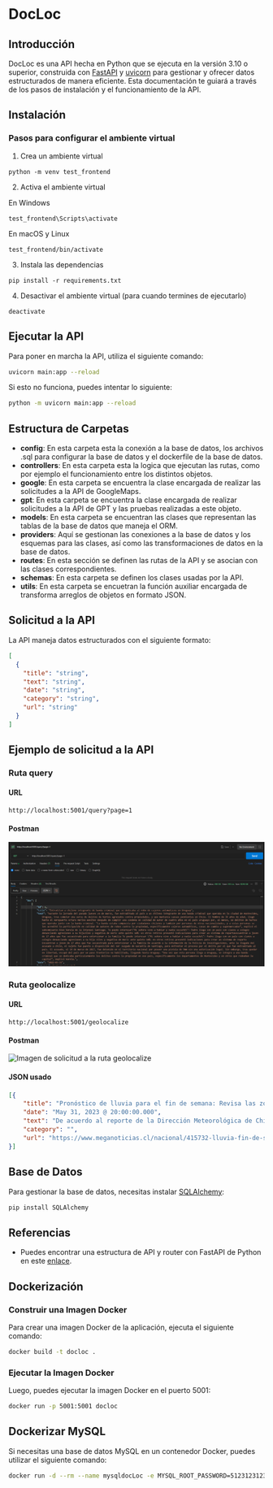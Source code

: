 
# DocLoc

## Introducción

DocLoc es una API hecha en Python que se ejecuta en la versión 3.10 o superior, construida con [FastAPI](https://fastapi.tiangolo.com/) y [uvicorn](https://www.uvicorn.org/) para gestionar y ofrecer datos estructurados de manera eficiente. Esta documentación te guiará a través de los pasos de instalación y el funcionamiento de la API.

## Instalación

### Pasos para configurar el ambiente virtual

1. Crea un ambiente virtual

```
python -m venv test_frontend
```

2. Activa el ambiente virtual

En Windows

```
test_frontend\Scripts\activate
```

En macOS y Linux

```
test_frontend/bin/activate
```

3. Instala las dependencias

```
pip install -r requirements.txt
```

4. Desactivar el ambiente virtual (para cuando termines de ejecutarlo)

```
deactivate
```

## Ejecutar la API

Para poner en marcha la API, utiliza el siguiente comando:

```bash
uvicorn main:app --reload
```

Si esto no funciona, puedes intentar lo siguiente:

```bash
python -m uvicorn main:app --reload
```

## Estructura de Carpetas

- **config**: En esta carpeta esta la conexión a la base de datos, los archivos .sql para configurar la base de datos y el dockerfile de la base de datos.
- **controllers**: En esta carpeta esta la logica que ejecutan las rutas, como por ejemplo el funcionamiento entre los distintos objetos.
- **google**: En esta carpeta se encuentra la clase encargada de realizar las solicitudes a la API de GoogleMaps.
- **gpt**: En esta carpeta se encuentra la clase encargada de realizar solicitudes a la API de GPT y las pruebas realizadas a este objeto.
- **models**: En esta carpeta se encuentran las clases que representan las tablas de la base de datos que maneja el ORM.
- **providers**: Aquí se gestionan las conexiones a la base de datos y los esquemas para las clases, así como las transformaciones de datos en la base de datos.
- **routes**: En esta sección se definen las rutas de la API y se asocian con las clases correspondientes.
- **schemas**: En esta carpeta se definen los clases usadas por la API.
- **utils**: En esta carpeta se encuetran la función auxiliar encargada de transforma arreglos de objetos en formato JSON.

## Solicitud a la API

La API maneja datos estructurados con el siguiente formato:

```json
[
  {
    "title": "string",
    "text": "string",
    "date": "string",
    "category": "string",
    "url": "string"
  }
]
```

## Ejemplo de solicitud a la API


### Ruta query

#### URL
```
http://localhost:5001/query?page=1
```

#### Postman

![Imagen de solicitud a la ruta query](images-readme/query.png)

### Ruta geolocalize


#### URL
```
http://localhost:5001/geolocalize
```

#### Postman

![Imagen de solicitud a la ruta geolocalize](images-readme/geolocalize.png)

#### JSON usado

```json
[{
    "title": "Pronóstico de lluvia para el fin de semana: Revisa las zonas en las que se esperan precipitaciones",
    "date": "May 31, 2023 @ 20:00:00.000",
    "text": "De acuerdo al reporte de la Dirección Meteorológica de Chile, se espera que distintas zonas del país se vean afectadas por precipitaciones durante este fin de semana, incluyendo el viernes 2 de junio. Es específico, se trataría de 11 regiones en total en las que se presentaría el fenómeno, incluyendo a la zona insular de la región de Valparaíso. Ir a la siguiente nota Según el organismo, en la zona insular de la región de Valparaíso, en Isla de Pascua, se espera lluvia en la noche del sábado y toda la jornada del domingo. También se esperan precipitaciones para este viernes en la zona continental de la región de Valparaíso, donde se harían presente durante la mañana y la tarde. El mismo día, en la región Metropolitana, el fenómeno se presentaría en la tarde y en la noche, mientras que en O'Higgins comenzaría en la mañana y terminaría en la noche. Para la región de Maule se pronostica lluvia desde la madrugada hasta la tarde de este 2 de junio, al igual que en Ñuble, donde también caerían chubascos desde la tarde del sábado hasta la madrugada del domingo. En tanto, En Biobío el pronóstico apunta en la madrugada y mañana del viernes, y desde la mañana hasta el resto de la jornada del sábado. Las precipitaciones se harían presente en La Araucanía en la madrugada, tarde y noche del 2 de junio, y desde la madrugada hasta la tarde del día siguiente. Para Los Ríos se espera que el fenómeno se haga presente todo el viernes y el sábado, al igual que en Los Lagos, donde también se extendería en la noche del domingo. Se espera que en la región de Aysén caiga agua-nieve en la madrugada del 2 de junio, mientras que la lluvia se presentaría en la tarde y en la noche. Al día siguiente se registrarían nevadas hasta la mañana y chubascos el resto de la jornada. Finalmente, el domingo, las precipitaciones ocurrirían en la tarde y en la noche. En la región de Magallanes, en Torres del Paine, caerían chubascos desde la madrugada hasta la tarde del viernes. El 3 de junio habría chubascos de agua-nieve en la mañana y en la tarde, y chubascos de niev en la noche; mientras que el domingo la lluvia se registraría en la tarde y en la noche. En tanto, Punta Arenas presentaría precipitaciones en la madrugada, mañana y noche del viernes, además de la noche del domingo. Todo sobre El Tiempo",
    "category": "",
    "url": "https://www.meganoticias.cl/nacional/415732-lluvia-fin-de-semana-santiago-regiones-pronostico-del-tiempo-25-05-2023.html"
}]
```

## Base de Datos

Para gestionar la base de datos, necesitas instalar [SQLAlchemy](https://www.sqlalchemy.org/):

```bash
pip install SQLAlchemy
```

## Referencias

- Puedes encontrar una estructura de API y router con FastAPI de Python en este [enlace](https://kb.rolosa.com/estructura-apirouter-con-fastapi-de-python/).

## Dockerización

### Construir una Imagen Docker

Para crear una imagen Docker de la aplicación, ejecuta el siguiente comando:

```bash
docker build -t docloc .
```

### Ejecutar la Imagen Docker

Luego, puedes ejecutar la imagen Docker en el puerto 5001:

```bash
docker run -p 5001:5001 docloc
```

## Dockerizar MySQL

Si necesitas una base de datos MySQL en un contenedor Docker, puedes utilizar el siguiente comando:

```bash
docker run -d --rm --name mysqldocLoc -e MYSQL_ROOT_PASSWORD=5123123123 -e MYSQL_DATABASE=storedb -p 3308:3308 mariadb
```
